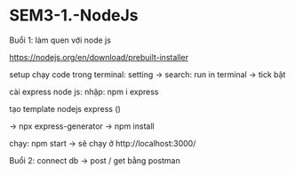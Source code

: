 # SEM3-1.-NodeJs

Buổi 1: làm quen với node js 

https://nodejs.org/en/download/prebuilt-installer

setup chạy code trong terminal: setting -> search: run in terminal -> tick bật 

cài express node js: nhập: npm i express

tạo template nodejs express ()

-> npx express-generator
-> npm install

chạy: npm start -> sẽ chạy ở http://localhost:3000/


Buổi 2:
connect db -> post / get bằng postman